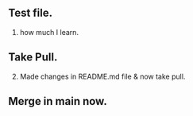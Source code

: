 ## Test file.
1. how much I learn.

## Take Pull.
2. Made changes in README.md file & now take pull.

## Merge in main now.
